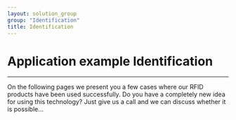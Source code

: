 ```yaml
---
layout: solution_group
group: "Identification"
title: Identification
---
```

# Application example Identification
***

On the following pages we present you a few cases where our RFID products have been used successfully. Do you have a completely new idea for using this technology? Just give us a call and we can discuss whether it is possible...
